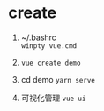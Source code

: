 # create

1. ~/.bashrc  
   `winpty vue.cmd`

2. `vue create demo`

3. cd demo
   `yarn serve`

4. 可视化管理 
`vue ui`  